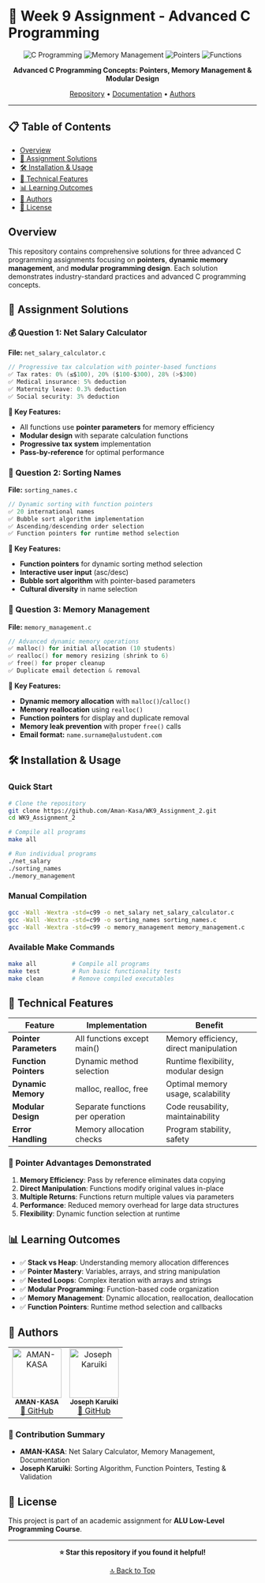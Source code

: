 # 🚀 Week 9 Assignment - Advanced C Programming

<div align="center">

![C Programming](https://img.shields.io/badge/C-00599C?style=for-the-badge&logo=c&logoColor=white)
![Memory Management](https://img.shields.io/badge/Memory-Management-red?style=for-the-badge)
![Pointers](https://img.shields.io/badge/Pointers-Advanced-blue?style=for-the-badge)
![Functions](https://img.shields.io/badge/Function-Pointers-green?style=for-the-badge)

**Advanced C Programming Concepts: Pointers, Memory Management & Modular Design**

[Repository](https://github.com/Aman-Kasa/WK9_Assignment_2.git) • [Documentation](#documentation) • [Authors](#authors)

</div>

---

## 📋 Table of Contents
- [Overview](#overview)
- [🎯 Assignment Solutions](#assignment-solutions)
- [🛠️ Installation & Usage](#installation--usage)
- [🔧 Technical Features](#technical-features)
- [📊 Learning Outcomes](#learning-outcomes)
- [👥 Authors](#authors)
- [📄 License](#license)

## Overview

This repository contains comprehensive solutions for three advanced C programming assignments focusing on **pointers**, **dynamic memory management**, and **modular programming design**. Each solution demonstrates industry-standard practices and advanced C programming concepts.

## 🎯 Assignment Solutions

### 💰 Question 1: Net Salary Calculator
**File:** `net_salary_calculator.c`

```c
// Progressive tax calculation with pointer-based functions
✅ Tax rates: 0% (≤$100), 20% ($100-$300), 28% (>$300)
✅ Medical insurance: 5% deduction
✅ Maternity leave: 0.3% deduction  
✅ Social security: 3% deduction
```

**🔑 Key Features:**
- All functions use **pointer parameters** for memory efficiency
- **Modular design** with separate calculation functions
- **Progressive tax system** implementation
- **Pass-by-reference** for optimal performance

### 📝 Question 2: Sorting Names
**File:** `sorting_names.c`

```c
// Dynamic sorting with function pointers
✅ 20 international names
✅ Bubble sort algorithm implementation
✅ Ascending/descending order selection
✅ Function pointers for runtime method selection
```

**🔑 Key Features:**
- **Function pointers** for dynamic sorting method selection
- **Interactive user input** (asc/desc)
- **Bubble sort algorithm** with pointer-based parameters
- **Cultural diversity** in name selection

### 🧠 Question 3: Memory Management
**File:** `memory_management.c`

```c
// Advanced dynamic memory operations
✅ malloc() for initial allocation (10 students)
✅ realloc() for memory resizing (shrink to 6)
✅ free() for proper cleanup
✅ Duplicate email detection & removal
```

**🔑 Key Features:**
- **Dynamic memory allocation** with `malloc()`/`calloc()`
- **Memory reallocation** using `realloc()`
- **Function pointers** for display and duplicate removal
- **Memory leak prevention** with proper `free()` calls
- **Email format:** `name.surname@alustudent.com`

## 🛠️ Installation & Usage

### Quick Start
```bash
# Clone the repository
git clone https://github.com/Aman-Kasa/WK9_Assignment_2.git
cd WK9_Assignment_2

# Compile all programs
make all

# Run individual programs
./net_salary
./sorting_names
./memory_management
```

### Manual Compilation
```bash
gcc -Wall -Wextra -std=c99 -o net_salary net_salary_calculator.c
gcc -Wall -Wextra -std=c99 -o sorting_names sorting_names.c
gcc -Wall -Wextra -std=c99 -o memory_management memory_management.c
```

### Available Make Commands
```bash
make all          # Compile all programs
make test         # Run basic functionality tests
make clean        # Remove compiled executables
```

## 🔧 Technical Features

| Feature | Implementation | Benefit |
|---------|----------------|----------|
| **Pointer Parameters** | All functions except main() | Memory efficiency, direct manipulation |
| **Function Pointers** | Dynamic method selection | Runtime flexibility, modular design |
| **Dynamic Memory** | malloc, realloc, free | Optimal memory usage, scalability |
| **Modular Design** | Separate functions per operation | Code reusability, maintainability |
| **Error Handling** | Memory allocation checks | Program stability, safety |

### 🎯 Pointer Advantages Demonstrated

1. **Memory Efficiency**: Pass by reference eliminates data copying
2. **Direct Manipulation**: Functions modify original values in-place
3. **Multiple Returns**: Functions return multiple values via parameters
4. **Performance**: Reduced memory overhead for large data structures
5. **Flexibility**: Dynamic function selection at runtime

## 📊 Learning Outcomes

- ✅ **Stack vs Heap**: Understanding memory allocation differences
- ✅ **Pointer Mastery**: Variables, arrays, and string manipulation
- ✅ **Nested Loops**: Complex iteration with arrays and strings
- ✅ **Modular Programming**: Function-based code organization
- ✅ **Memory Management**: Dynamic allocation, reallocation, deallocation
- ✅ **Function Pointers**: Runtime method selection and callbacks

## 👥 Authors

<table>
  <tr>
    <td align="center">
      <img src="https://github.com/Aman-Kasa.png" width="100px;" alt="AMAN-KASA"/><br />
      <sub><b>AMAN-KASA</b></sub><br />
      <a href="https://github.com/Aman-Kasa">🔗 GitHub</a>
    </td>
    <td align="center">
      <img src="https://github.com/kambaikariuki.png" width="100px;" alt="Joseph Karuiki"/><br />
      <sub><b>Joseph Karuiki</b></sub><br />
      <a href="https://github.com/kambaikariuki">🔗 GitHub</a>
    </td>
  </tr>
</table>

### 🤝 Contribution Summary
- **AMAN-KASA**: Net Salary Calculator, Memory Management, Documentation
- **Joseph Karuiki**: Sorting Algorithm, Function Pointers, Testing & Validation

## 📄 License

This project is part of an academic assignment for **ALU Low-Level Programming Course**.

---

<div align="center">

**⭐ Star this repository if you found it helpful!**

[🔝 Back to Top](#-week-9-assignment---advanced-c-programming)

</div>
